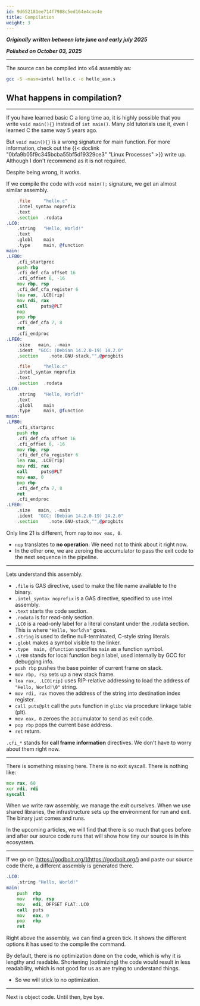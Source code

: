 ```yaml
---
id: 9d652181ee714f7988c5ed164e4cae4e
title: Compilation
weight: 3
---
```


***Originally written between late june and early july 2025***

***Polished on October 03, 2025***

---

The source can be compiled into x64 assembly as:
```bash
gcc -S -masm=intel hello.c -o hello_asm.s
```

## What happens in compilation?

---

If you have learned basic C a long time ao, it is highly possible that you write `void main(){}` instead of `int main()`. Many old tutorials use it, even I learned C the same way 5 years ago.

But `void main(){}` is a wrong signature for main function. For more information, check out the {{< doclink "0bfa9b05f9c345bcba55bf5d19329ce3" "Linux Processes" >}} write up. Although I don't recommend as it is not required.

Despite being wrong, it works.

If we compile the code with `void main();` signature, we get an almost similar assembly.

```asm {filename="void.asm"}
    .file     "hello.c"
    .intel_syntax noprefix
    .text
    .section  .rodata
.LC0:
    .string   "Hello, World!"
    .text
    .globl    main
    .type     main, @function
main:
.LFB0:
    .cfi_startproc
    push rbp
    .cfi_def_cfa_offset 16
    .cfi_offset 6, -16
    mov	rbp, rsp
    .cfi_def_cfa_register 6
    lea	rax, .LC0[rip]
    mov	rdi, rax
    call     puts@PLT
    nop
    pop	rbp
    .cfi_def_cfa 7, 8
    ret
    .cfi_endproc
.LFE0:
    .size	main, .-main
    .ident	"GCC: (Debian 14.2.0-19) 14.2.0"
    .section	.note.GNU-stack,"",@progbits
```

```asm {filename="int.asm"}
    .file     "hello.c"
    .intel_syntax noprefix
    .text
    .section  .rodata
.LC0:
    .string   "Hello, World!"
    .text
    .globl    main
    .type     main, @function
main:
.LFB0:
    .cfi_startproc
    push rbp
    .cfi_def_cfa_offset 16
    .cfi_offset 6, -16
    mov	rbp, rsp
    .cfi_def_cfa_register 6
    lea	rax, .LC0[rip]
    mov	rdi, rax
    call     puts@PLT
    mov eax, 0
    pop	rbp
    .cfi_def_cfa 7, 8
    ret
    .cfi_endproc
.LFE0:
    .size	main, .-main
    .ident	"GCC: (Debian 14.2.0-19) 14.2.0"
    .section	.note.GNU-stack,"",@progbits
```

Only line 21 is different, from `nop` to `mov eax, 0`.

* `nop` translates to **no operation**. We need not to think about it right now.
* In the other one, we are zeroing the accumulator to pass the exit code to the next sequence in the pipeline.

***

Lets understand this assembly.

* `.file` is GAS directive, used to make the file name available to the binary.
* `.intel_syntax noprefix` is a GAS directive, specified to use intel assembly.
* `.text` starts the code section.
* `.rodata` is for read-only section.
* `.LC0` is a read-only label for a literal constant under the .rodata section. This is where `"Hello, World\n"` goes.
* `.string` is used to define null-terminated, C-style string literals.
* `.globl` makes a symbol visible to the linker.
* `.type  main, @function` specifies `main` as a function symbol.
* `.LFB0` stands for local function begin label, used internally by GCC for debugging info.
* `push rbp` pushes the base pointer of current frame on stack.
* `mov rbp, rsp` sets up a new stack frame.
* `lea rax, .LC0[rip]` uses RIP-relative addressing to load the address of `"Hello, World!\0"` string.
* `mov rdi, rax` moves the address of the string into destination index register.
* `call puts@plt` call the `puts` function in `glibc` via procedure linkage table (plt).
* `mov eax, 0` zeroes the accumulator to send as exit code.
* `pop rbp` pops the current base address.
* `ret` return.

`.cfi_*` stands for **call frame information** directives. We don't have to worry about them right now.

***

There is something missing here. There is no exit syscall. There is nothing like:
```asm
mov rax, 60
xor rdi, rdi
syscall
```

When we write raw assembly, we manage the exit ourselves. When we use shared libraries, the infrastructure sets up the environment for run and exit. The binary just comes and runs.

In the upcoming articles, we will find that there is so much that goes before and after our source code runs that will show how tiny our source is in this ecosystem.

***

If we go on [https://godbolt.org/](https://godbolt.org/) and paste our source code there, a different assembly is generated there.
```asm {filename="godbolt.asm"}
.LC0:
    .string "Hello, World!"
main:
    push  rbp
    mov   rbp, rsp
    mov   edi, OFFSET FLAT:.LC0
    call  puts
    mov   eax, 0
    pop   rbp
    ret
```

Right above the assembly, we can find a green tick. It shows the different options it has used to the compile the command.

By default, there is no optimization done on the code, which is why it is lengthy and readable. Shortening (optimizing) the code would result in less readability, which is not good for us as are trying to understand things.
  - So we will stick to no optimization.

***

Next is object code. Until then, bye bye.